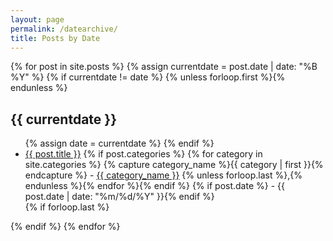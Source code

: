 ```yaml
---
layout: page
permalink: /datearchive/
title: Posts by Date
---
```


<div id="date_archives">
{% for post in site.posts %}
  {% assign currentdate = post.date | date: "%B %Y" %}
  {% if currentdate != date %}
    {% unless forloop.first %}</ul>{% endunless %}
    <h2 id="y{{post.date | date: "%B %Y"}}">{{ currentdate }}</h2>
    <ul>
    {% assign date = currentdate %}
  {% endif %}
    <li><a href="{{ site.baseurl }}{{ post.url }}">{{ post.title }}</a> {% if post.categories %} {% for category in site.categories %} {% capture category_name %}{{ category | first }}{% endcapture %} - <a href="/notebook/categories#{{ category_name }}">{{ category_name }}</a>  {% unless forloop.last %},{% endunless %}{% endfor %}{% endif %} {% if post.date %} - {{ post.date | date: "%m/%d/%Y" }}{% endif %} </li>
  {% if forloop.last %}</ul>{% endif %}
{% endfor %}
</div>


